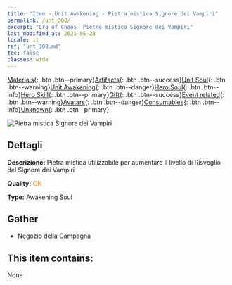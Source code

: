 ```yaml
---
title: "Item - Unit Awakening - Pietra mistica Signore dei Vampiri"
permalink: /unt_300/
excerpt: "Era of Chaos  Pietra mistica Signore dei Vampiri"
last_modified_at: 2021-05-28
locale: it
ref: "unt_300.md"
toc: false
classes: wide
---
```

 [Materials](/ItemsIT/){: .btn .btn--primary}[Artifacts](/ItemsIT/Artifacts/){: .btn .btn--success}[Unit Soul](/ItemsIT/UnitSoul/){: .btn .btn--warning}[Unit Awakening](/ItemsIT/UnitAwakening/){: .btn .btn--danger}[Hero Soul](/ItemsIT/HeroSoul/){: .btn .btn--info}[Hero Skill](/ItemsIT/HeroSkill/){: .btn .btn--primary}[Gift](/ItemsIT/Gift/){: .btn .btn--success}[Event related](/ItemsIT/Events/){: .btn .btn--warning}[Avatars](/ItemsIT/Avatars/){: .btn .btn--danger}[Consumables](/ItemsIT/Consumables/){: .btn .btn--info}[Unknown](/ItemsIT/Unknown/){: .btn .btn--primary}

 ![Pietra mistica Signore dei Vampiri](/images/u/tia_xixuegui.jpg)

## Dettagli
 **Descrizione:** Pietra mistica utilizzabile per aumentare il livello di Risveglio del Signore dei Vampiri

 **Quality:** <span style="color: #FF8C00">OK</span>

 **Type:** Awakening Soul

## Gather

*    Negozio della Campagna 

## This item contains:

  None


